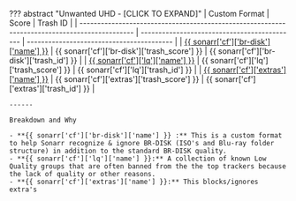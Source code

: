 ??? abstract "Unwanted UHD - [CLICK TO EXPAND]"
    | Custom Format                                                                                 | Score                                        | Trash ID                                  |
    | --------------------------------------------------------------------------------------------- | -------------------------------------------- | ----------------------------------------- |
    | [{{ sonarr['cf']['br-disk']['name'] }}](/Sonarr/sonarr-collection-of-custom-formats/#br-disk) | {{ sonarr['cf']['br-disk']['trash_score'] }} | {{ sonarr['cf']['br-disk']['trash_id'] }} |
    | [{{ sonarr['cf']['lq']['name'] }}](/Sonarr/sonarr-collection-of-custom-formats/#lq)           | {{ sonarr['cf']['lq']['trash_score'] }}      | {{ sonarr['cf']['lq']['trash_id'] }}      |
    | [{{ sonarr['cf']['extras']['name'] }}](/Sonarr/sonarr-collection-of-custom-formats/#extras)   | {{ sonarr['cf']['extras']['trash_score'] }}  | {{ sonarr['cf']['extras']['trash_id'] }}  |

    ------

    Breakdown and Why

    - **{{ sonarr['cf']['br-disk']['name'] }} :** This is a custom format to help Sonarr recognize & ignore BR-DISK (ISO's and Blu-ray folder structure) in addition to the standard BR-DISK quality.
    - **{{ sonarr['cf']['lq']['name'] }}:** A collection of known Low Quality groups that are often banned from the the top trackers because the lack of quality or other reasons.
    - **{{ sonarr['cf']['extras']['name'] }}:** This blocks/ignores extra's
